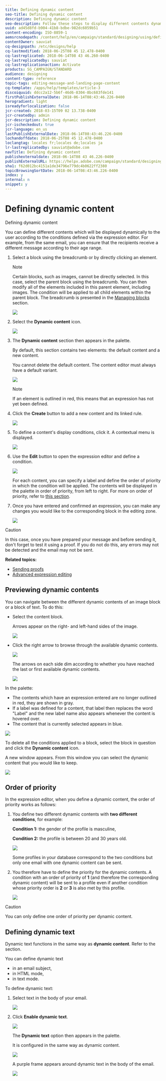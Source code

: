```yaml
---
title: Defining dynamic content
seo-title: Defining dynamic content
description: Defining dynamic content
seo-description: Follow these steps to display different contents dynamically to the user according to the conditions defined through the Adobe Campaign expression editor.
uuid: ad45d8fd-b904-41b8-bdbe-982dc6059b51
content-encoding: ISO-8859-1
aemsrcnodepath: /content/help/en/campaign/standard/designing/using/defining-dynamic-content
contentOwner: sauviat
cq-designpath: /etc/designs/help
cq-lastmodified: 2018-06-25T08 45 12.478-0400
cq-lastreplicated: 2018-06-14T08 43 46.260-0400
cq-lastreplicatedby: sauviat
cq-lastreplicationaction: Activate
products: SG_CAMPAIGN/STANDARD
audience: designing
content-type: reference
topic-tags: editing-message-and-landing-page-content
cq-template: /apps/help/templates/article-3
discoiquuid: ddcc2a12-5b6f-46d6-8304-8bc683fde141
firstPublishExternalDate: 2018-06-14T08:43:46.226-0400
herogradient: light
isreadyforlocalization: false
jcr-created: 2018-03-15T09 02 13.738-0400
jcr-createdby: admin
jcr-description: Defining dynamic content
jcr-ischeckedout: true
jcr-language: en_us
lastPublishExternalDate: 2018-06-14T08:43:46.226-0400
lochandoffdate: 2018-06-25T08 45 12.478-0400
loclangtag: locales fr;locales de;locales ja
lr-lastreplicatedby: sauviat@adobe.com
navTitle: Defining dynamic content
publishexternaldate: 2018-06-14T08 43 46.226-0400
publishExternalURL: https://helpx.adobe.com/campaign/standard/designing/using/defining-dynamic-content.html
sha1: f62d012bc4151a1de34796e779dc4b0622ff2380
topicBrowsingSortDate: 2018-06-14T08:43:46.226-0400
index: y
internal: n
snippet: y
---
```


# Defining dynamic content

Defining dynamic content

You can define different contents which will be displayed dynamically to the user according to the conditions defined via the expression editor. For example, from the same email, you can ensure that the recipients receive a different message according to their age range.

1. Select a block using the breadcrumb or by directly clicking an element.

   >[!NOTE]
   >
   >Certain blocks, such as images, cannot be directly selected. In this case, select the parent block using the breadcrumb. You can then modify all of the elements included in this parent element, including images. The condition will be applied to all child elements within the parent block. The breadcrumb is presented in the [Managing blocks](../../designing/using/managing-content-structure-and-style.md) section.

   ![](assets/delivery_content_32.png)

1. Select the **Dynamic content** icon.

   ![](assets/delivery_content_25.png)

1. The **Dynamic content** section then appears in the palette.

   By default, this section contains two elements: the default content and a new content.

   You cannot delete the default content. The content editor must always have a default variant.

   ![](assets/delivery_content_26.png)

   >[!NOTE]
   >
   >If an element is outlined in red, this means that an expression has not yet been defined.

1. Click the **Create** button to add a new content and its linked rule.

   ![](assets/delivery_content_34.png)

1. To define a content's display conditions, click it. A contextual menu is displayed.

   ![](assets/delivery_content_27.png)

1. Use the **Edit** button to open the expression editor and define a condition.

   ![](assets/delivery_content_28.png)

   For each content, you can specify a label and define the order of priority in which the condition will be applied. The contents will be displayed in the palette in order of priority, from left to right. For more on order of priority, refer to [this section](../../designing/using/defining-dynamic-content.md#order-of-priority). 

1. Once you have entered and confirmed an expression, you can make any changes you would like to the corresponding block in the editing zone.

   ![](assets/delivery_content_33.png)

>[!CAUTION]
>
>In this case, once you have prepared your message and before sending it, don't forget to test it using a proof. If you do not do this, any errors may not be detected and the email may not be sent.

**Related topics:**

* [Sending proofs](../../sending/using/managing-test-profiles-and-sending-proofs.md#sending-proofs)
* [Advanced expression editing](../../automating/using/editing-queries.md#about-query-editor)

## Previewing dynamic contents

You can navigate between the different dynamic contents of an image block or a block of text. To do this:

* Select the content block.

  Arrows appear on the right- and left-hand sides of the image.

  ![](assets/delivery_content_35.png)

* Click the right arrow to browse through the available dynamic contents.

  ![](assets/delivery_content_36.png)

  The arrows on each side dim according to whether you have reached the last or first available dynamic contents.

  ![](assets/delivery_content_37.png)

In the palette:

* The contents which have an expression entered are no longer outlined in red, they are shown in gray.
* If a label was defined for a content, that label then replaces the word "Label" and the new label name also appears whenever the content is hovered over.
* The content that is currently selected appears in blue.

![](assets/delivery_content_31.png)

To delete all the conditions applied to a block, select the block in question and click the **Dynamic content** icon.

A new window appears. From this window you can select the dynamic content that you would like to keep.

![](assets/delivery_content_38.png)

## Order of priority

In the expression editor, when you define a dynamic content, the order of priority works as follows:

1. You define two different dynamic contents with **two different conditions**, for example:

   **Condition 1:** the gender of the profile is masculine,

   **Condition 2:** the profile is between 20 and 30 years old.

   ![](assets/delivery_content_61.png)

   Some profiles in your database correspond to the two conditions but only one email with one dynamic content can be sent.

1. You therefore have to define the priority for the dynamic contents. A condition with an order of priority of **1** (and therefore the corresponding dynamic content) will be sent to a profile even if another condition whose priority order is **2** or **3** is also met by this profile.

   ![](assets/delivery_content_62.png)

>[!CAUTION]
>
>You can only define one order of priority per dynamic content.

## Defining dynamic text

Dynamic text functions in the same way as **dynamic content**. Refer to the section.

You can define dynamic text

* in an email subject,
* in HTML mode,
* in text mode.

To define dynamic text:

1. Select text in the body of your email.

   ![](assets/delivery_content_39.png)

1. Click **Enable dynamic text**.

   ![](assets/delivery_content_40.png)

   The **Dynamic text** option then appears in the palette.

   It is configured in the same way as dynamic content.

   ![](assets/delivery_content_41.png)

   A purple frame appears around dynamic text in the body of the email.

   ![](assets/delivery_content_42.png)

